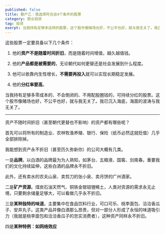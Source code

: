 ```yaml
---
published: false
title: 散户乙：我选择符合这4个条件的股票
category: 商业投资
tag: 投资
exerpt: 当我持有足够多这样的股票，这个股市像赌场也好，不公平也好，就与我无关了。我已沉入海底，海面的波涛与我无关了。
---
```

这些股票一定要具备以下几个条件：

1. 他的**资产不是随着时间折旧**，而是随着时间增值，越久越值钱。

2. 他的**产品都是被需要的**，无论朝代如何更替还是社会发展到什么程度。

3. 他可以依靠内生性增长，**不需要再投入**就可以实现长期稳定发展。

4. 他的**分红率要高**。

当我持有足够多零成本的、不会倒闭的、不用配股圈钱的，可持续分红的股票。这个股市像赌场也好，不公平也好，就与我无关了。我已沉入海底，海面的波涛与我无关了。

------
资产不随时间折旧（甚至朝代更替也不影响）的资产都有哪些呢？

首先可以将所有的制造业、农林牧渔养殖、银行、保险（纸币必然这就贬值）几乎全部排除掉。

我能想到资产永不折旧（甚至历久弥新你）的公司大概有几类。

一是**品牌**。以白酒的品牌最为为人熟知，如茅台、五粮液、国窖、剑南春。重要我们的文化持续延伸，这些白酒的品牌永不折旧。

此外，还有卖水的农夫山泉、卖剪刀的张小泉、卖月饼的广州酒家。

二是**矿产资源**。煤炭石油天然气、铜铁金银钼锂稀土，人类对资源的需求永无止境，只要剩余储量足够大，可以看做几乎永不折旧。

三是**某种独特的味道**。主要集中在食品饮料行业，可口可乐、桃李面包、洽洽香瓜子、安井丸子。这类产品并像白酒那么昂贵，但对一部分人形成了永恒的味道吸引力（我就是桃李面包和洽洽香瓜子的忠实消费者），这种资产同样永不折旧。

四是**某种特例：如网络效应**
